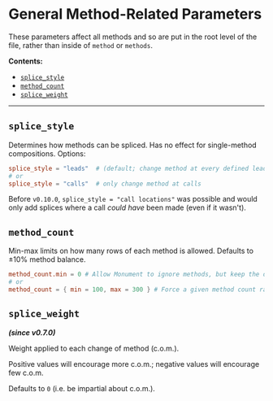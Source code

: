 # General Method-Related Parameters

These parameters affect all methods and so are put in the root level of the file, rather than
inside of `method` or `methods`.

**Contents:**
- [`splice_style`](#splice_style)
- [`method_count`](#method_count)
- [`splice_weight`](#splice_weight)

---



## `splice_style`

Determines how methods can be spliced.  Has no effect for single-method compositions.  Options:

```toml
splice_style = "leads"  # (default; change method at every defined lead location)
# or
splice_style = "calls"  # only change method at calls
```

Before `v0.10.0`, `splice_style = "call locations"` was possible and would only add splices where a
call _could have_ been made (even if it wasn't).



## `method_count`

Min-max limits on how many rows of each method is allowed.  Defaults to ±10% method balance.
```toml
method_count.min = 0 # Allow Monument to ignore methods, but keep the default maximum
# or
method_count = { min = 100, max = 300 } # Force a given method count range
```



## `splice_weight`

**_(since v0.7.0)_**

Weight applied to each change of method (c.o.m.).

Positive values will encourage more c.o.m.; negative values will encourage few c.o.m.

Defaults to `0` (i.e. be impartial about c.o.m.).
